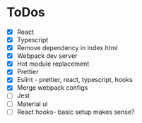 # ToDos
- [x] React
- [x] Typescript
- [x] Remove dependency in index.html
- [x] Webpack dev server
- [x] Hot module replacement
- [x] Prettier
- [x] Eslint - prettier, react, typescript, hooks
- [x] Merge webpack configs
- [ ] Jest
- [ ] Material ui
- [ ] React hooks- basic setup makes sense?
